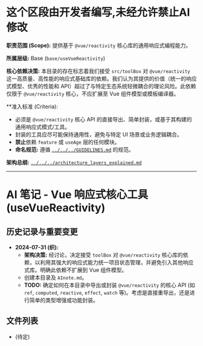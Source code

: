 # 这个区段由开发者编写,未经允许禁止AI修改

**职责范围 (Scope):** 提供基于 `@vue/reactivity` 核心库的通用响应式编程能力。

**所属层级:** Base (`base/useVueReactivity`)

**核心依赖决策:** 本目录的存在标志着我们接受 `src/toolBox` 对 `@vue/reactivity` 这一高质量、高性能的响应式基础库的依赖。我们认为其提供的价值（统一的响应式模型、优秀的性能和 API）超过了与特定生态系统轻微耦合的理论风险。此依赖仅限于 `@vue/reactivity` 核心，不应扩展至 Vue 组件模型或模板编译器。

**准入标准 (Criteria):
- 必须是 `@vue/reactivity` 核心 API 的直接导出、简单封装，或基于其构建的通用响应式模式/工具。
- 封装的工具应尽可能保持通用性，避免与特定 UI 场景或业务逻辑耦合。
- **禁止**依赖 `feature` 或 `useAge` 层的任何模块。
- **命名规范:** 遵循 [`../../../GUIDELINES.md`](../../../GUIDELINES.md) 的规范。

**架构总纲:** [`../../../architecture_layers_explained.md`](../../../architecture_layers_explained.md)

---

# AI 笔记 - Vue 响应式核心工具 (useVueReactivity)

## 历史记录与重要变更

*   **2024-07-31 (织):**
    *   **架构决策:** 经讨论，决定接受 `toolBox` 对 `@vue/reactivity` 核心库的依赖，以利用其强大的响应式能力统一项目状态管理，并避免引入其他响应式库。明确此依赖不扩展到 Vue 组件模型。
    *   创建本目录及 `AInote.md`。
    *   **TODO:** 确定如何在本目录中导出或封装 `@vue/reactivity` 的核心 API (如 `ref`, `computed`, `reactive`, `effect`, `watch` 等)。考虑是直接重导出，还是进行简单的类型增强或功能封装。

## 文件列表

*   (待定) 